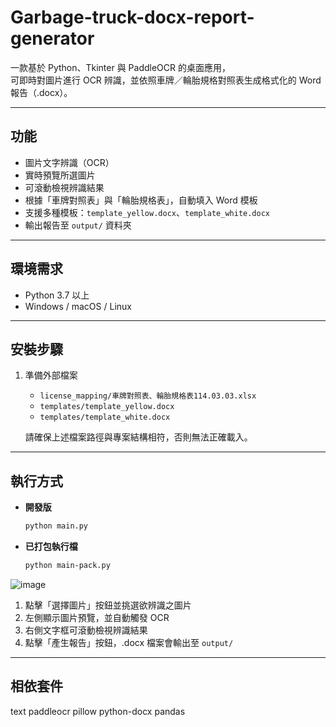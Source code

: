 ﻿# Garbage-truck-docx-report-generator

一款基於 Python、Tkinter 與 PaddleOCR 的桌面應用，  
可即時對圖片進行 OCR 辨識，並依照車牌／輪胎規格對照表生成格式化的 Word 報告（.docx）。

---

## 功能

- 圖片文字辨識（OCR）  
- 實時預覽所選圖片  
- 可滾動檢視辨識結果  
- 根據「車牌對照表」與「輪胎規格表」，自動填入 Word 模板  
- 支援多種模板：`template_yellow.docx`、`template_white.docx`  
- 輸出報告至 `output/` 資料夾  

---

## 環境需求

- Python 3.7 以上  
- Windows / macOS / Linux  

---

## 安裝步驟

1. 準備外部檔案  
   - `license_mapping/車牌對照表、輪胎規格表114.03.03.xlsx`  
   - `templates/template_yellow.docx`  
   - `templates/template_white.docx`  

   請確保上述檔案路徑與專案結構相符，否則無法正確載入。
   
---

## 執行方式

- **開發版**  
  ```bash
  python main.py
  ```

- **已打包執行檔**  
  ```bash
  python main-pack.py
  ```
![image](https://github.com/user-attachments/assets/26c28896-efef-4c78-bab9-fa3d83afb0c8)
1. 點擊「選擇圖片」按鈕並挑選欲辨識之圖片  
2. 左側顯示圖片預覽，並自動觸發 OCR  
3. 右側文字框可滾動檢視辨識結果  
4. 點擊「產生報告」按鈕，.docx 檔案會輸出至 `output/`  

---

## 相依套件
text
paddleocr
pillow
python-docx
pandas
